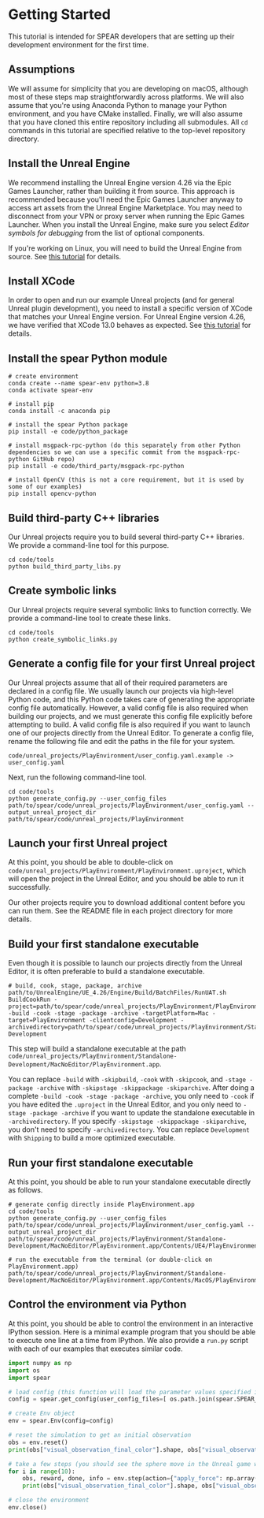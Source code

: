 # Getting Started

This tutorial is intended for SPEAR developers that are setting up their development environment for the first time.

## Assumptions 

We will assume for simplicity that you are developing on macOS, although most of these steps map straightforwardly across platforms. We will also assume that you're using Anaconda Python to manage your Python environment, and you have CMake installed. Finally, we will also assume that you have cloned this entire repository including all submodules. All `cd` commands in this tutorial are specified relative to the top-level repository directory.

## Install the Unreal Engine

We recommend installing the Unreal Engine version 4.26 via the Epic Games Launcher, rather than building it from source. This approach is recommended because you'll need the Epic Games Launcher anyway to access art assets from the Unreal Engine Marketplace. You may need to disconnect from your VPN or proxy server when running the Epic Games Launcher. When you install the Unreal Engine, make sure you select _Editor symbols for debugging_ from the list of optional components.

If you're working on Linux, you will need to build the Unreal Engine from source. See [this tutorial](https://docs.unrealengine.com/4.26/en-US/SharingAndReleasing/Linux/BeginnerLinuxDeveloper/SettingUpAnUnrealWorkflow/) for details.

## Install XCode

In order to open and run our example Unreal projects (and for general Unreal plugin development), you need to install a specific version of XCode that matches your Unreal Engine version. For Unreal Engine version 4.26, we have verified that XCode 13.0 behaves as expected. See [this tutorial](https://github.com/botman99/ue4-xcode-vscode-mac) for details.

## Install the spear Python module

```console
# create environment
conda create --name spear-env python=3.8
conda activate spear-env

# install pip
conda install -c anaconda pip

# install the spear Python package
pip install -e code/python_package

# install msgpack-rpc-python (do this separately from other Python dependencies so we can use a specific commit from the msgpack-rpc-python GitHub repo)
pip install -e code/third_party/msgpack-rpc-python

# install OpenCV (this is not a core requirement, but it is used by some of our examples) 
pip install opencv-python
```

## Build third-party C++ libraries

Our Unreal projects require you to build several third-party C++ libraries. We provide a command-line tool for this purpose.

```console
cd code/tools
python build_third_party_libs.py
```

## Create symbolic links

Our Unreal projects require several symbolic links to function correctly. We provide a command-line tool to create these links.

```console
cd code/tools
python create_symbolic_links.py
```

## Generate a config file for your first Unreal project

Our Unreal projects assume that all of their required parameters are declared in a config file. We usually launch our projects via high-level Python code, and this Python code takes care of generating the appropriate config file automatically. However, a valid config file is also required when building our projects, and we must generate this config file explicitly before attempting to build. A valid config file is also required if you want to launch one of our projects directly from the Unreal Editor. To generate a config file, rename the following file and edit the paths in the file for your system.

```
code/unreal_projects/PlayEnvironment/user_config.yaml.example -> user_config.yaml
```

Next, run the following command-line tool.

```console
cd code/tools
python generate_config.py --user_config_files path/to/spear/code/unreal_projects/PlayEnvironment/user_config.yaml --output_unreal_project_dir path/to/spear/code/unreal_projects/PlayEnvironment
```

## Launch your first Unreal project

At this point, you should be able to double-click on `code/unreal_projects/PlayEnvironment/PlayEnvironment.uproject`, which will open the project in the Unreal Editor, and you should be able to run it successfully.

Our other projects require you to download additional content before you can run them. See the README file in each project directory for more details.

## Build your first standalone executable

Even though it is possible to launch our projects directly from the Unreal Editor, it is often preferable to build a standalone executable.

```console
# build, cook, stage, package, archive
path/to/UnrealEngine/UE_4.26/Engine/Build/BatchFiles/RunUAT.sh BuildCookRun -project=path/to/spear/code/unreal_projects/PlayEnvironment/PlayEnvironment.uproject -build -cook -stage -package -archive -targetPlatform=Mac -target=PlayEnvironment -clientconfig=Development -archivedirectory=path/to/spear/code/unreal_projects/PlayEnvironment/Standalone-Development
```

This step will build a standalone executable at the path `code/unreal_projects/PlayEnvironment/Standalone-Development/MacNoEditor/PlayEnvironment.app`.

You can replace `-build` with `-skipbuild`, `-cook` with `-skipcook`, and `-stage -package -archive` with `-skipstage -skippackage -skiparchive`. After doing a complete `-build -cook -stage -package -archive`, you only need to `-cook` if you have edited the `.uproject` in the Unreal Editor, and you only need to `-stage -package -archive` if you want to update the standalone executable in `-archivedirectory`. If you specify `-skipstage -skippackage -skiparchive`, you don't need to specify `-archivedirectory`. You can replace `Development` with `Shipping` to build a more optimized executable.

## Run your first standalone executable

At this point, you should be able to run your standalone executable directly as follows.

```console
# generate config directly inside PlayEnvironment.app
cd code/tools
python generate_config.py --user_config_files path/to/spear/code/unreal_projects/PlayEnvironment/user_config.yaml --output_unreal_project_dir path/to/spear/code/unreal_projects/PlayEnvironment/Standalone-Development/MacNoEditor/PlayEnvironment.app/Contents/UE4/PlayEnvironment

# run the executable from the terminal (or double-click on PlayEnvironment.app)
path/to/spear/code/unreal_projects/PlayEnvironment/Standalone-Development/MacNoEditor/PlayEnvironment.app/Contents/MacOS/PlayEnvironment
```

## Control the environment via Python

At this point, you should be able to control the environment in an interactive IPython session. Here is a minimal example program that you should be able to execute one line at a time from IPython. We also provide a `run.py` script with each of our examples that executes similar code.

```python
import numpy as np
import os
import spear

# load config (this function will load the parameter values specified in user_config.yaml, as well as sensible defaults for all other parameters)
config = spear.get_config(user_config_files=[ os.path.join(spear.SPEAR_ROOT_DIR, "..", "..", "unreal_projects", "PlayEnvironment", "user_config.yaml") ])

# create Env object
env = spear.Env(config=config)

# reset the simulation to get an initial observation
obs = env.reset()
print(obs["visual_observation_final_color"].shape, obs["visual_observation_final_color"].dtype)

# take a few steps (you should see the sphere move in the Unreal game window)
for i in range(10):
    obs, reward, done, info = env.step(action={"apply_force": np.array([1, 1], dtype=np.float32)})
    print(obs["visual_observation_final_color"].shape, obs["visual_observation_final_color"].dtype, reward, done, info)

# close the environment
env.close()
```
